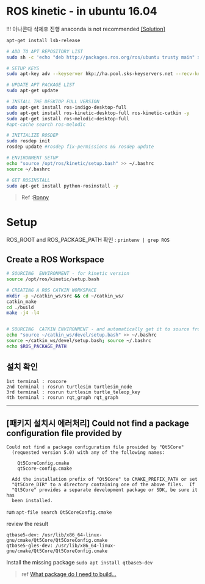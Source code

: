 # ROS kinetic - in ubuntu 16.04 

!!! 아나콘다 삭제후 진행 anaconda is not recommended [[Solution]](https://github.com/udacity/RoboND-Python-StarterKit/blob/master/doc/linux_ros_anaconda_warning.md)


```bash
apt-get install lsb-release

# ADD TO APT REPOSITORY LIST
sudo sh -c 'echo "deb http://packages.ros.org/ros/ubuntu trusty main" > /etc/apt/sources.list.d/ros-latest.list'

# SETUP KEYS 
sudo apt-key adv --keyserver hkp://ha.pool.sks-keyservers.net --recv-key 421C365BD9FF1F717815A3895523BAEEB01FA116

# UPDATE APT PACKAGE LIST
sudo apt-get update

# INSTALL THE DESKTOP FULL VERSION
sudo apt-get install ros-indigo-desktop-full
sudo apt-get install ros-kinetic-desktop-full ros-kinetic-catkin -y
sudo apt-get install ros-melodic-desktop-full
#apt-cache search ros-melodic

# INITIALIZE ROSDEP
sudo rosdep init
rosdep update #rosdep fix-permissions && rosdep update

# ENVIRONMENT SETUP
echo "source /opt/ros/kinetic/setup.bash" >> ~/.bashrc
source ~/.bashrc

# GET ROSINSTALL
sudo apt-get install python-rosinstall -y

```

> Ref :[Ronny](http://ronny.rest/blog/post_2017_03_29_ros/)



# Setup

ROS_ROOT and ROS_PACKAGE_PATH 확인  : `printenv | grep ROS`

## Create a ROS Workspace

```bash 
# SOURCING  ENVIRONMENT - for kinetic version
source /opt/ros/kinetic/setup.bash

# CREATING A ROS CATKIN WORKSPACE
mkdir -p ~/catkin_ws/src && cd ~/catkin_ws/
catkin_make
cd ./build 
make -j4 -l4


# SOURCING  CATKIN ENVIRONMENT - and automatically get it to source from now on
echo "source ~/catkin_ws/devel/setup.bash" >> ~/.bashrc
source ~/catkin_ws/devel/setup.bash; source ~/.bashrc
echo $ROS_PACKAGE_PATH

```

## 설치 확인 

```
1st terminal : roscore
2nd terminal : rosrun turtlesim turtlesim_node
3rd terminal : rosrun turtlesim turtle_teleop_key
4th terminal : rosrun rqt_graph rqt_graph
```

---

## [패키지 설치시 에러처리] Could not find a package configuration file provided by

```
Could not find a package configuration file provided by "Qt5Core"
  (requested version 5.0) with any of the following names:

    Qt5CoreConfig.cmake
    qt5core-config.cmake

  Add the installation prefix of "Qt5Core" to CMAKE_PREFIX_PATH or set
  "Qt5Core_DIR" to a directory containing one of the above files.  If
  "Qt5Core" provides a separate development package or SDK, be sure it has
  been installed.
```

run `apt-file search Qt5CoreConfig.cmake`

review the result

```
qtbase5-dev: /usr/lib/x86_64-linux-gnu/cmake/Qt5Core/Qt5CoreConfig.cmake
qtbase5-gles-dev: /usr/lib/x86_64-linux-gnu/cmake/Qt5Core/Qt5CoreConfig.cmake
```

Install the missing package `sudo apt install qtbase5-dev`

> ref [What package do I need to build...](https://askubuntu.com/questions/374755/what-package-do-i-need-to-build-a-qt-5-cmake-application/374775)


